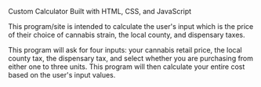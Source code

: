 Custom Calculator
Built with HTML, CSS, and JavaScript

This program/site is intended to calculate the user's input which is the price of their choice of cannabis strain, the local county, and dispensary taxes.

This program will ask for four inputs: your cannabis retail price, the local county tax, the dispensary tax, and select whether you are purchasing from either one to three units. This program will then calculate your entire cost based on the user's input values.
